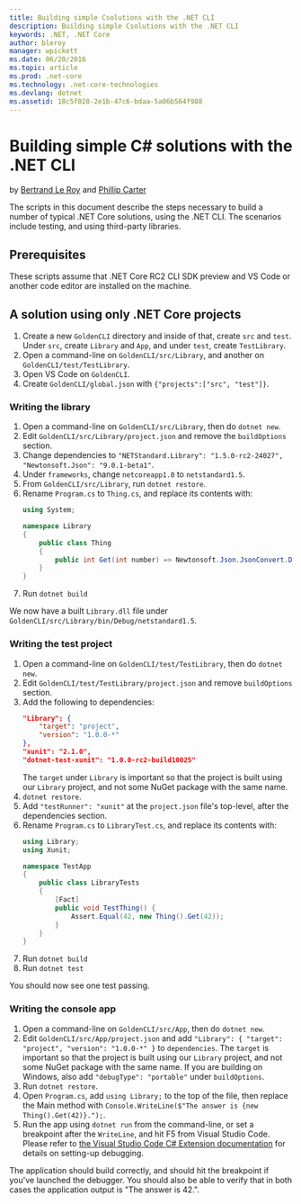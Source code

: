 ```yaml
---
title: Building simple Csolutions with the .NET CLI
description: Building simple Csolutions with the .NET CLI
keywords: .NET, .NET Core
author: bleroy
manager: wpickett
ms.date: 06/20/2016
ms.topic: article
ms.prod: .net-core
ms.technology: .net-core-technologies
ms.devlang: dotnet
ms.assetid: 18c5f028-2e1b-47c6-bdaa-5a06b564f988
---
```


Building simple C# solutions with the .NET CLI
==============================================

by [Bertrand Le Roy](https://github.com/bleroy) and [Phillip Carter](https://github.com/cartermp)

The scripts in this document describe the steps necessary to build a number of typical .NET Core solutions, using the .NET CLI. The scenarios include testing, and using third-party libraries.

Prerequisites
-------------

These scripts assume that .NET Core RC2 CLI SDK preview and VS Code or another code editor are installed on the machine.

A solution using only .NET Core projects
----------------------------------------

1. Create a new `GoldenCLI` directory and inside of that, create `src` and `test`. Under `src`, create `Library` and `App`, and under `test`, create `TestLibrary`.
2. Open a command-line on `GoldenCLI/src/Library`, and another on `GoldenCLI/test/TestLibrary`.
3. Open VS Code on `GoldenCLI`.
4. Create `GoldenCLI/global.json` with `{"projects":["src", "test"]}`.

### Writing the library

1. Open a command-line on `GoldenCLI/src/Library`, then do `dotnet new`.
2. Edit `GoldenCLI/src/Library/project.json` and remove the `buildOptions` section.
3. Change dependencies to `"NETStandard.Library": "1.5.0-rc2-24027", "Newtonsoft.Json": "9.0.1-beta1"`.
4. Under `frameworks`, change `netcoreapp1.0` to `netstandard1.5`.
5. From `GoldenCLI/src/Library`, run  `dotnet restore`.
6. Rename `Program.cs` to `Thing.cs`, and replace its contents with:
    ```csharp
    using System;

    namespace Library
    {
        public class Thing
        {
            public int Get(int number) => Newtonsoft.Json.JsonConvert.DeserializeObject<int>($"{number}");
        }
    }
    ```
7. Run `dotnet build`

We now have a built `Library.dll` file under `GoldenCLI/src/Library/bin/Debug/netstandard1.5`.

### Writing the test project

1. Open a command-line on `GoldenCLI/test/TestLibrary`, then do `dotnet new`.
2. Edit `GoldenCLI/test/TestLibrary/project.json` and remove `buildOptions` section.
3. Add the following to dependencies:
    ```json
    "Library": {
        "target": "project",
        "version": "1.0.0-*"
    },
    "xunit": "2.1.0",
    "dotnet-test-xunit": "1.0.0-rc2-build10025"
    ```
    The `target` under `Library` is important so that the project is built using our `Library` project, and not some NuGet package with the same name.
4. `dotnet restore`.
5. Add `"testRunner": "xunit"` at the `project.json` file's top-level, after the dependencies section.
6. Rename `Program.cs` to `LibraryTest.cs`, and replace its contents with:
    ```csharp
    using Library;
    using Xunit;

    namespace TestApp
    {
        public class LibraryTests
        {
            [Fact]
            public void TestThing() {
                Assert.Equal(42, new Thing().Get(42));
            }
        }
    }
    ```
7. Run `dotnet build`
8. Run `dotnet test`

You should now see one test passing.

### Writing the console app

1. Open a command-line on `GoldenCLI/src/App`, then do `dotnet new`.
2. Edit `GoldenCLI/src/App/project.json` and add `"Library": { "target": "project", "version": "1.0.0-*" }` to `dependencies`. The `target` is important so that the project is built using our `Library` project, and not some NuGet package with the same name. If you are building on Windows, also add `"debugType": "portable"` under `buildOptions`.
3. Run `dotnet restore`.
4. Open `Program.cs`, add `using Library;` to the top of the file, then replace the Main method with `Console.WriteLine($"The answer is {new Thing().Get(42)}.");`.
5. Run the app using `dotnet run` from the command-line, or set a breakpoint after the `WriteLine`, and hit F5 from Visual Studio Code. Please refer to [the Visual Studio Code C# Extension documentation](https://github.com/OmniSharp/omnisharp-vscode/blob/master/debugger.md) for details on setting-up debugging.

The application should build correctly, and should hit the breakpoint if you've launched the debugger. You should also be able to verify that in both cases the application output is "The answer is 42.".
